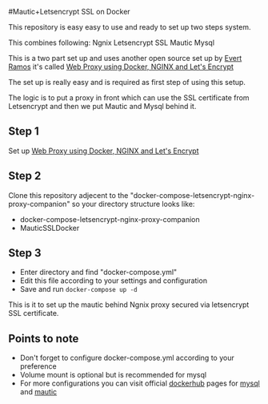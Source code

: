#Mautic+Letsencrypt SSL on Docker

This repository is easy easy to use and ready to set up two steps system.

This combines following:
 Ngnix
 Letsencrypt SSL
 Mautic
 Mysql

 This is a two part set up and uses another open source set up by [Evert Ramos](https://github.com/evertramos)
 it's called [Web Proxy using Docker, NGINX and Let's Encrypt](https://github.com/evertramos/docker-compose-letsencrypt-nginx-proxy-companion#web-proxy-using-docker-nginx-and-lets-encrypt)
 
 The set up is really easy and is required as first step of using this setup.
 
 The logic is to put a proxy in front which can use the SSL certificate from Letsencrypt and then we put Mautic and Mysql behind it.
 
 ## Step 1
 Set up [Web Proxy using Docker, NGINX and Let's Encrypt](https://github.com/evertramos/docker-compose-letsencrypt-nginx-proxy-companion#web-proxy-using-docker-nginx-and-lets-encrypt)
 
 ## Step 2
 Clone this repository adjecent to the "docker-compose-letsencrypt-nginx-proxy-companion"
 so your directory structure looks like:
 - docker-compose-letsencrypt-nginx-proxy-companion
 - MauticSSLDocker
 
 ## Step 3
 * Enter directory and find "docker-compose.yml"
 * Edit this file according to your settings and configuration
 * Save and run `docker-compose up -d`
 
 This is it to set up the mautic behind Ngnix proxy secured via letsencrypt SSL certificate.
 
 ## Points to note
 * Don't forget to configure docker-compose.yml according to your preference
 * Volume mount is optional but is recommended for mysql
 * For more configurations you can visit official [dockerhub](https://hub.docker.com/) pages for [mysql](https://hub.docker.com/_/mysql) and [mautic](https://hub.docker.com/r/mautic/mautic/)